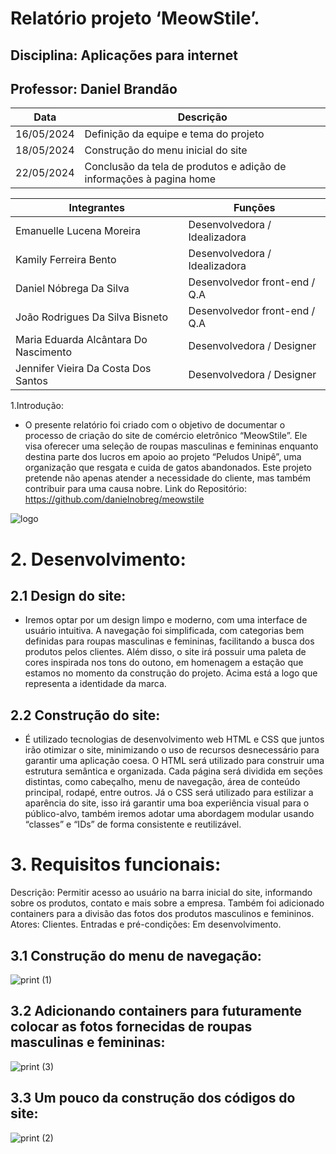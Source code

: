 # Relatório projeto ‘MeowStile’.
## Disciplina: Aplicações para internet
## Professor: Daniel Brandão

| Data | Descrição |
| -------- | -------- | 
| 16/05/2024    | Definição da equipe e tema do projeto     |
| 18/05/2024    | Construção do menu inicial do site     |
| 22/05/2024    | Conclusão da tela de produtos e adição de informações à pagina home     |


| Integrantes | Funções |
| -------- | -------- |
| Emanuelle Lucena Moreira    | Desenvolvedora / Idealizadora     |
| Kamily Ferreira Bento    | Desenvolvedora / Idealizadora     |
| Daniel Nóbrega Da Silva    | Desenvolvedor front-end / Q.A     |
| João Rodrigues Da Silva Bisneto    | Desenvolvedor front-end / Q.A     |
| Maria Eduarda Alcântara Do Nascimento    | Desenvolvedora / Designer     |
| Jennifer Vieira Da Costa Dos Santos    | Desenvolvedora / Designer     |


1.Introdução:
- O presente relatório foi criado com o objetivo de documentar o processo de criação do site de comércio eletrônico “MeowStile”. Ele visa oferecer uma seleção de roupas masculinas e femininas enquanto destina parte dos lucros em apoio ao projeto “Peludos Unipê”, uma organização que resgata e cuida de gatos abandonados. Este projeto pretende não apenas atender a necessidade do cliente, mas também contribuir para uma causa nobre.
Link do Repositório: https://github.com/danielnobreg/meowstile

![logo](https://github.com/danielnobreg/meowstile/assets/88361738/6754e29b-fa77-4a29-bb10-14d6b718d9ed)


# 2. Desenvolvimento:
## 2.1 Design do site: 
- Iremos optar por um design limpo e moderno, com uma interface de usuário intuitiva. A navegação foi simplificada, com categorias bem definidas para roupas masculinas e femininas, facilitando a busca dos produtos pelos clientes. Além disso, o site irá possuir uma paleta de cores inspirada nos tons do outono, em homenagem a estação que estamos no momento da construção do projeto. Acima está a logo que representa a identidade da marca.
## 2.2 Construção do site: 
- É utilizado tecnologias de desenvolvimento web HTML e CSS que juntos irão otimizar o site, minimizando o uso de recursos desnecessário para garantir uma aplicação coesa. O HTML será utilizado para construir uma estrutura semântica e organizada. Cada página será dividida em seções distintas, como cabeçalho, menu de navegação, área de conteúdo principal, rodapé, entre outros. Já o CSS será utilizado para estilizar a aparência do site, isso irá garantir uma boa experiência visual para o público-alvo, também iremos adotar uma abordagem modular usando “classes” e “IDs” de forma consistente e reutilizável. 

# 3. Requisitos funcionais:
Descrição: Permitir acesso ao usuário na barra inicial do site, informando sobre os produtos, contato e mais sobre a empresa. Também foi adicionado containers para a divisão das fotos dos produtos masculinos e femininos.
Atores: Clientes.
Entradas e pré-condições: Em desenvolvimento.

## 3.1 Construção do menu de navegação:

![print (1)](https://github.com/danielnobreg/meowstile/assets/88361738/fcf796cf-f309-4296-8dd5-835fb1532f50)

 
## 3.2 Adicionando containers para futuramente colocar as fotos fornecidas de roupas masculinas e femininas:

![print (3)](https://github.com/danielnobreg/meowstile/assets/88361738/7ba5a82c-1774-45aa-9865-35c899953bdf)


## 3.3 Um pouco da construção dos códigos do site:

![print (2)](https://github.com/danielnobreg/meowstile/assets/88361738/4ea2a999-553b-4107-837b-177cfe271d91)
